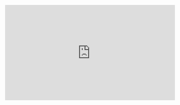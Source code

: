 ﻿<iframe width="560" height="315" src="https://www.youtube.com/embed/9nroE2ym0tw?list=PL1DEQjXG2xnIwo6J_ffvWzXZDvWR9NEik" frameborder="0" allowfullscreen></iframe>